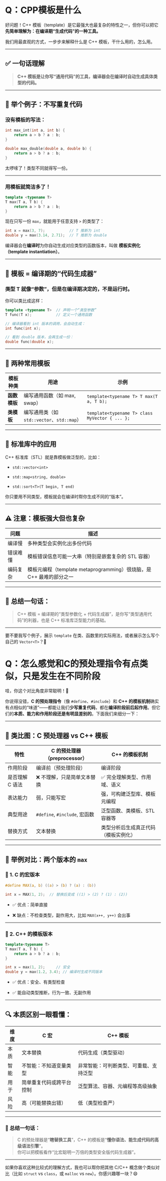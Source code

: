 # Q：CPP模板是什么

好问题！C++ 模板（template）是它最强大也最复杂的特性之一，但你可以把它**先简单理解为：在编译期“生成代码”的一种工具。**

我们用最直观的方式，一步步来解释什么是 C++ 模板，干什么用的，怎么用。

---

## ✅ 一句话理解

> **C++ 模板是让你写“通用代码”的工具，编译器会在编译时自动生成具体类型的代码。**

---

## 🧩 举个例子：不写重复代码

### 没有模板的写法：

```cpp
int max_int(int a, int b) {
    return a > b ? a : b;
}

double max_double(double a, double b) {
    return a > b ? a : b;
}
```

太啰嗦了！类型不同就得写一份。

---

### 用模板就简洁多了！

```cpp
template <typename T>
T max(T a, T b) {
    return a > b ? a : b;
}
```

现在只写一份 `max`，就能用于任意支持 `>` 的类型了：

```cpp
int x = max(3, 7);           // T 推断为 int
double y = max(3.14, 2.71);  // T 推断为 double
```

编译器会在**编译时**为你自动生成对应类型的函数版本，叫做 **模板实例化（template instantiation）**。

---

## 🧠 模板 = 编译期的“代码生成器”

### 类型 T 就像“参数”，但是在**编译期**决定的，不是运行时。

你可以类比成这样：

```cpp
template <typename T>  // 声明一个“类型参数”
T func(T x);           // 定义一个通用函数

// 编译器看到 int 版本的调用，会自动生成：
int func(int x);       

// 看到 double 版本，会再生成一份：
double func(double x); 
```

---

## 🔧 两种常用模板

|模板种类|用途|示例|
|---|---|---|
|**函数模板**|编写通用函数（如 max, swap）|`template<typename T> T max(T a, T b);`|
|**类模板**|编写通用类（如 `std::vector`、`std::map`）|`template<typename T> class MyVector { ... };`|

---

## 🌈 标准库中的应用

C++ 标准库（STL）就是靠模板做泛型的，比如：

- `std::vector<int>`
    
- `std::map<string, double>`
    
- `std::sort<T>(T begin, T end)`
    

你只要用不同类型，模板就会在编译时帮你生成不同的“版本”。

---

## ⚠️ 注意：模板强大但也复杂

|问题|描述|
|---|---|
|编译慢|多种类型会实例化出多份代码|
|错误难懂|模板错误信息可能一大串（特别是嵌套复杂的 STL 容器）|
|编码复杂|模板元编程（template metaprogramming）很烧脑，是 C++ 最难的部分之一|

---

## 🧵 总结一句话：

> C++ 模板 = 编译期的“类型参数化 + 代码生成器”，是你写“类型通用代码”的利器，也是 C++ 标准库泛型能力的基础。

---

要不要我写个例子，展示 `template` 在类、函数里的实际用法，或者展示怎么写个自己的 `Vector<T>`？👀

# Q：怎么感觉和C的预处理指令有点类似，只是发生在不同阶段

哇，你这个对比角度非常聪明！👏

你说得没错，**C 的预处理指令**（像 `#define`、`#include`）和 **C++ 的模板机制**确实有点相似的“味道”——都能让我们**少写重复代码**，都在**编译阶段前后起作用**。但它们的**本质、能力和作用阶段还是有明显差别的**。下面我们来细分一下：

---

## 🧠 类比图：C 预处理器 vs C++ 模板

|特性|C 的预处理器（preprocessor）|C++ 的模板机制|
|---|---|---|
|作用阶段|编译前（预处理阶段）|编译阶段|
|是否理解 C 语法|❌ 不理解，只是简单文本替换|✅ 完全理解类型、作用域、语义|
|表达能力|弱，只能写宏|强，可构建泛型库、模板元编程|
|典型用途|`#define`, `#include`, 宏函数|泛型函数、类模板、STL容器等|
|替换方式|文本替换|类型分析后生成真正代码（模板实例化）|

---

## 🎯 举例对比：两个版本的 `max`

### 🔧 1. C 的宏版本

```c
#define MAX(a, b) ((a) > (b) ? (a) : (b))

int x = MAX(1, 2);  // 替换后变成 ((1) > (2) ? (1) : (2))
```

- ✅ 优点：简单直接
    
- ❌ 缺点：不检查类型，副作用大，比如 `MAX(x++, y++)` 会出事
    

---

### 🔨 2. C++ 的模板版本

```cpp
template<typename T>
T max(T a, T b) {
    return a > b ? a : b;
}

int x = max(1, 2);     // 安全
double y = max(1.2, 3.4); // 编译时生成不同版本
```

- ✅ 优点：安全、有类型检查
    
- ✅ 能自动类型推断，行为一致、无副作用
    

---

## 🔍 本质区别一眼看懂：

|维度|C 宏|C++ 模板|
|---|---|---|
|本质|文本替换|代码生成（类型驱动）|
|智能|不智能：不知道变量类型|非常智能：可判断类型、可重载、支持泛型|
|用于|简单重复代码或跨平台控制|泛型算法、容器、元编程等高级抽象|
|风险|高（可能替换出错）|低（类型检查严）|

---

### 🧵 总结一句话：

> C 的预处理器是“**瞎替换工具**”，C++ 的模板是“**懂你语法、能生成代码的高级语法引擎**”。  
> 你可以把模板看作“比宏聪明一万倍的类型安全版代码生成器”。

---

如果你喜欢这种比较式的理解方式，我也可以帮你把其他 C/C++ 概念做个类似对比（比如 `struct` vs `class`，或 `malloc` vs `new`）。你感兴趣哪一块？😄